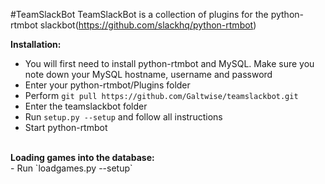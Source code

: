 #TeamSlackBot
TeamSlackBot is a collection of plugins for the python-rtmbot slackbot(https://github.com/slackhq/python-rtmbot)

<b>Installation:</b><br/>
- You will first need to install python-rtmbot and MySQL. Make sure you note down your MySQL hostname, username and password<br/>
- Enter your python-rtmbot/Plugins folder<br/>
- Perform `git pull https://github.com/Galtwise/teamslackbot.git`<br/>
- Enter the teamslackbot folder<br/>
- Run `setup.py --setup` and follow all instructions<br/>
- Start python-rtmbot<br/>
<br/>
<b>Loading games into the database:</b><br/>
- Run `loadgames.py --setup`</br>